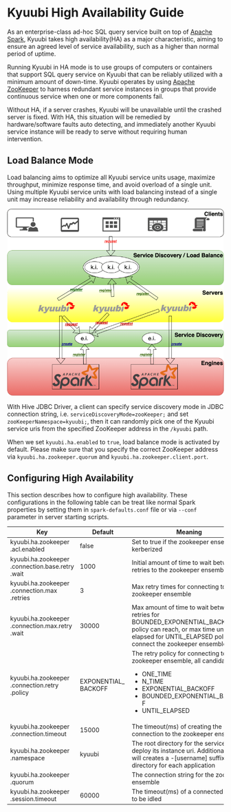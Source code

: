 <!--
 - Licensed to the Apache Software Foundation (ASF) under one or more
 - contributor license agreements.  See the NOTICE file distributed with
 - this work for additional information regarding copyright ownership.
 - The ASF licenses this file to You under the Apache License, Version 2.0
 - (the "License"); you may not use this file except in compliance with
 - the License.  You may obtain a copy of the License at
 -
 -   http://www.apache.org/licenses/LICENSE-2.0
 -
 - Unless required by applicable law or agreed to in writing, software
 - distributed under the License is distributed on an "AS IS" BASIS,
 - WITHOUT WARRANTIES OR CONDITIONS OF ANY KIND, either express or implied.
 - See the License for the specific language governing permissions and
 - limitations under the License.
 -->

# Kyuubi High Availability Guide

As an enterprise-class ad-hoc SQL query service built on top of [Apache Spark](http://spark.apache.org/), Kyuubi takes high availability(HA) as a major characteristic, aiming to ensure an agreed level of service availability, such as a higher than normal period of uptime.

Running Kyuubi in HA mode is to use groups of computers or containers that support SQL query service on Kyuubi that can be reliably utilized with a minimum amount of down-time. Kyuubi operates by using [Apache ZooKeeper](https://zookeeper.apache.org/) to harness redundant service instances in groups that provide continuous service when one or more components fail.

Without HA, if a server crashes, Kyuubi will be unavailable until the crashed server is fixed. With HA, this situation will be remedied by hardware/software faults auto detecting, and immediately another Kyuubi service instance will be ready to serve without requiring human intervention. 

## Load Balance Mode

Load balancing aims to optimize all Kyuubi service units usage, maximize throughput, minimize response time, and avoid overload of a single unit. Using multiple Kyuubi service units with load balancing instead of a single unit may increase reliability and availability through redundancy. 

![](../imgs/ha.png)

With Hive JDBC Driver, a client can specify service discovery mode in JDBC connection string, i.e. `serviceDiscoveryMode=zooKeeper;` and set `zooKeeperNamespace=kyuubi;`, then it can randomly pick one of the Kyuubi service uris from the specified ZooKeeper address in the `/kyuubi` path.

When we set `kyuubi.ha.enabled` to `true`, load balance mode is activated by default. Please make sure that you specify the correct ZooKeeper address via `kyuubi.ha.zookeeper.quorum` and `kyuubi.ha.zookeeper.client.port`.

## Configuring High Availability

This section describes how to configure high availability. These configurations in the following table can be treat like normal Spark properties by setting them in `spark-defaults.conf` file or via `--conf` parameter in server starting scripts.

Key | Default | Meaning | Since
--- | --- | --- | ---
kyuubi\.ha\.zookeeper<br>\.acl\.enabled|<div style='width: 80pt;word-wrap: break-word;white-space: normal'>false</div>|<div style='width: 200pt;word-wrap: break-word;white-space: normal'>Set to true if the zookeeper ensemble is kerberized</div>|<div style='width: 20pt'>1.0.0</div>
kyuubi\.ha\.zookeeper<br>\.connection\.base\.retry<br>\.wait|<div style='width: 80pt;word-wrap: break-word;white-space: normal'>1000</div>|<div style='width: 200pt;word-wrap: break-word;white-space: normal'>Initial amount of time to wait between retries to the zookeeper ensemble</div>|<div style='width: 20pt'>1.0.0</div>
kyuubi\.ha\.zookeeper<br>\.connection\.max<br>\.retries|<div style='width: 80pt;word-wrap: break-word;white-space: normal'>3</div>|<div style='width: 200pt;word-wrap: break-word;white-space: normal'>Max retry times for connecting to the zookeeper ensemble</div>|<div style='width: 20pt'>1.0.0</div>
kyuubi\.ha\.zookeeper<br>\.connection\.max\.retry<br>\.wait|<div style='width: 80pt;word-wrap: break-word;white-space: normal'>30000</div>|<div style='width: 200pt;word-wrap: break-word;white-space: normal'>Max amount of time to wait between retries for BOUNDED_EXPONENTIAL_BACKOFF policy can reach, or max time until elapsed for UNTIL_ELAPSED policy to connect the zookeeper ensemble</div>|<div style='width: 20pt'>1.0.0</div>
kyuubi\.ha\.zookeeper<br>\.connection\.retry<br>\.policy|<div style='width: 80pt;word-wrap: break-word;white-space: normal'>EXPONENTIAL_BACKOFF</div>|<div style='width: 200pt;word-wrap: break-word;white-space: normal'>The retry policy for connecting to the zookeeper ensemble, all candidates are: <ul><li>ONE_TIME</li><li> N_TIME</li><li> EXPONENTIAL_BACKOFF</li><li> BOUNDED_EXPONENTIAL_BACKOFF</li><li> UNTIL_ELAPSED</li></ul></div>|<div style='width: 20pt'>1.0.0</div>
kyuubi\.ha\.zookeeper<br>\.connection\.timeout|<div style='width: 80pt;word-wrap: break-word;white-space: normal'>15000</div>|<div style='width: 200pt;word-wrap: break-word;white-space: normal'>The timeout(ms) of creating the connection to the zookeeper ensemble</div>|<div style='width: 20pt'>1.0.0</div>
kyuubi\.ha\.zookeeper<br>\.namespace|<div style='width: 80pt;word-wrap: break-word;white-space: normal'>kyuubi</div>|<div style='width: 200pt;word-wrap: break-word;white-space: normal'>The root directory for the service to deploy its instance uri. Additionally, it will creates a -[username] suffixed root directory for each application</div>|<div style='width: 20pt'>1.0.0</div>
kyuubi\.ha\.zookeeper<br>\.quorum|<div style='width: 80pt;word-wrap: break-word;white-space: normal'></div>|<div style='width: 200pt;word-wrap: break-word;white-space: normal'>The connection string for the zookeeper ensemble</div>|<div style='width: 20pt'>1.0.0</div>
kyuubi\.ha\.zookeeper<br>\.session\.timeout|<div style='width: 80pt;word-wrap: break-word;white-space: normal'>60000</div>|<div style='width: 200pt;word-wrap: break-word;white-space: normal'>The timeout(ms) of a connected session to be idled</div>|<div style='width: 20pt'>1.0.0</div>
